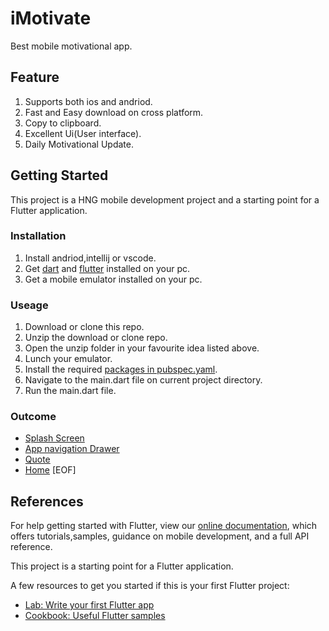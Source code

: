# iMotivate

Best mobile motivational app.

## Feature

1. Supports both ios and andriod.
2. Fast and Easy download on cross platform.
3. Copy to clipboard.
4. Excellent Ui(User interface).
5. Daily Motivational Update.  

## Getting Started

This project is a HNG mobile development project and a starting point for a Flutter application.

### Installation

1. Install andriod,intellij or vscode.
2. Get [dart](https://dart.dev/get-dart) and [flutter](https://flutter.dev/docs/get-started/install)
installed on your pc.
3. Get a mobile emulator installed on your pc.

### Useage

1. Download or clone this repo.
2. Unzip the download or clone repo.
3. Open the unzip folder in your favourite idea listed above.
4. Lunch your emulator.
5. Install the required [packages in pubspec.yaml](https://pub.dev/).
6. Navigate to the main.dart file on current project directory.
7. Run the main.dart file.

### Outcome

- [Splash Screen](https://github.com/xi6th/QuotesApp/images/Screenshot_20200608-210913.png)
- [App navigation Drawer](https://github.com/xi6th/QuotesApp/images/Screenshot_20200609-165000png)
- [Quote](https://github.com/xi6th/QuotesApp/images/Screenshot_20200609-140653.png)
- [Home](https://github.com/xi6th/QuotesApp/images/Screenshot_20200609-030351.png)
[EOF]

## References

For help getting started with Flutter, view our [online documentation](https://flutter.dev/docs), which offers tutorials,samples, guidance on mobile development, and a full API reference.

This project is a starting point for a Flutter application.

A few resources to get you started if this is your first Flutter project:

- [Lab: Write your first Flutter app](https://flutter.dev/docs/get-started/codelab)
- [Cookbook: Useful Flutter samples](https://flutter.dev/docs/cookbook)